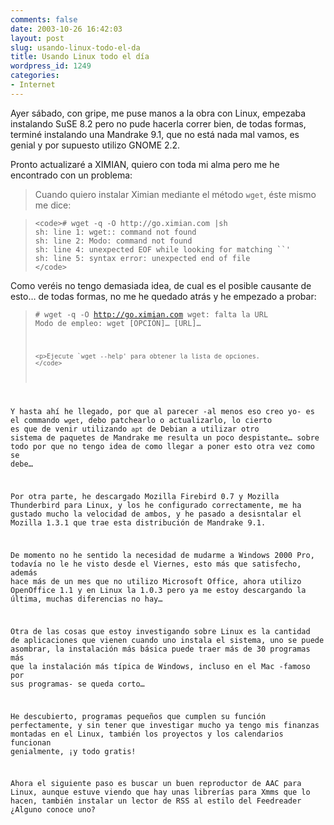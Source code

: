 ```yaml
---
comments: false
date: 2003-10-26 16:42:03
layout: post
slug: usando-linux-todo-el-da
title: Usando Linux todo el día
wordpress_id: 1249
categories:
- Internet
---
```


Ayer sábado, con gripe, me puse manos a la obra con Linux, empezaba instalando SuSE 8.2 pero no pude hacerla correr bien, de todas formas, terminé instalando una Mandrake 9.1, que no está nada mal vamos, es genial y por supuesto utilizo GNOME 2.2.





Pronto actualizaré a XIMIAN, quiero con toda mi alma pero me he encontrado con un problema:





> Cuando quiero instalar Ximian mediante el método `wget`, éste mismo me dice:
> 
> 

>     
>     <code># wget -q -O http://go.ximian.com |sh
>     sh: line 1: wget:: command not found
>     sh: line 2: Modo: command not found
>     sh: line 4: unexpected EOF while looking for matching ``'
>     sh: line 5: syntax error: unexpected end of file
>     </code>
> 
> 






Como veréis no tengo demasiada idea, de cual es el posible causante de esto… de todas formas, no me he quedado atrás y he empezado a probar:





> <code># wget -q -O http://go.ximian.com
>     wget: falta la URL
>     Modo de empleo: wget [OPCI&Oacute;N]… [URL]…</p>
>     
>     <p>Ejecute `wget --help' para obtener la lista de opciones.
>     </code>





Y hasta ahí he llegado, por que al parecer -al menos eso creo yo- es el commando `wget`, debo patchearlo o actualizarlo, lo cierto es que de venir utilizando `apt` de Debian a utilizar otro sistema de paquetes de Mandrake me resulta un poco despistante… sobre todo por que no tengo idea de como llegar a poner esto otra vez como se debe…





Por otra parte, he descargado Mozilla Firebird 0.7 y Mozilla Thunderbird para Linux, y los he configurado correctamente, me ha gustado mucho la velocidad de ambos, y he pasado a desisntalar el Mozilla 1.3.1 que trae esta distribución de Mandrake 9.1.





De momento no he sentido la necesidad de mudarme a Windows 2000 Pro, todavía no le he visto desde el Viernes, esto más que satisfecho, además hace más de un mes que no utilizo Microsoft Office, ahora utilizo OpenOffice 1.1 y en Linux la 1.0.3 pero ya me estoy descargando la última, muchas diferencias no hay…





Otra de las cosas que estoy investigando sobre Linux es la cantidad de aplicaciones que vienen cuando uno instala el sistema, uno se puede asombrar, la instalación más básica puede traer más de 30 programas más que la instalación más típica de Windows, incluso en el Mac -famoso por sus programas- se queda corto…





He descubierto, programas pequeños que cumplen su función perfectamente, y sin tener que investigar mucho ya tengo mis finanzas montadas en el Linux, también los proyectos y los calendarios funcionan genialmente, ¡y todo gratis!





Ahora el siguiente paso es buscar un buen reproductor de AAC para Linux, aunque estuve viendo que hay unas librerías para Xmms que lo hacen, también instalar un lector de RSS al estilo del Feedreader ¿Alguno conoce uno?




 
